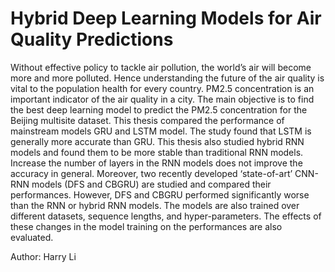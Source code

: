 # Hybrid Deep Learning Models for Air Quality Predictions

Without effective policy to tackle air pollution, the world’s air will become more and more polluted. Hence understanding the future of the air quality is vital to the population health for every country. PM2.5 concentration is an important indicator of the air quality in a city. The main objective is to find the best deep learning model to predict the PM2.5 concentration for the Beijing multisite dataset.  This thesis compared the performance of mainstream models GRU and LSTM model. The study found that LSTM is generally more accurate than GRU. This thesis also studied hybrid RNN models and found them to be more stable than traditional RNN models.  Increase the number of layers in the RNN models does not improve the accuracy in general. Moreover, two recently developed ‘state-of-art’ CNN-RNN models (DFS and CBGRU) are studied and compared their performances. However, DFS and CBGRU performed significantly worse than the RNN or hybrid RNN models. The models are also trained over different datasets, sequence lengths, and hyper-parameters. The effects of these changes in the model training on the performances are also evaluated. 

Author: Harry Li
